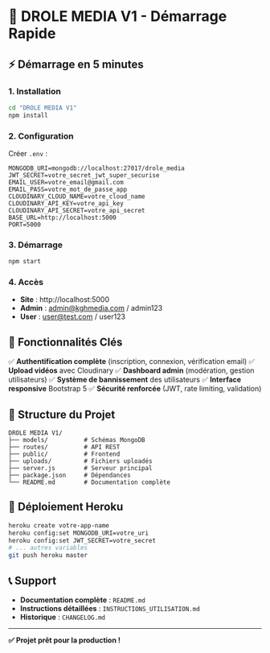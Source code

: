 # 🚀 DROLE MEDIA V1 - Démarrage Rapide

## ⚡ **Démarrage en 5 minutes**

### 1. **Installation**
```bash
cd "DROLE MEDIA V1"
npm install
```

### 2. **Configuration**
Créer `.env` :
```env
MONGODB_URI=mongodb://localhost:27017/drole_media
JWT_SECRET=votre_secret_jwt_super_securise
EMAIL_USER=votre_email@gmail.com
EMAIL_PASS=votre_mot_de_passe_app
CLOUDINARY_CLOUD_NAME=votre_cloud_name
CLOUDINARY_API_KEY=votre_api_key
CLOUDINARY_API_SECRET=votre_api_secret
BASE_URL=http://localhost:5000
PORT=5000
```

### 3. **Démarrage**
```bash
npm start
```

### 4. **Accès**
- **Site** : http://localhost:5000
- **Admin** : admin@kghmedia.com / admin123
- **User** : user@test.com / user123

## 🎯 **Fonctionnalités Clés**

✅ **Authentification complète** (inscription, connexion, vérification email)
✅ **Upload vidéos** avec Cloudinary
✅ **Dashboard admin** (modération, gestion utilisateurs)
✅ **Système de bannissement** des utilisateurs
✅ **Interface responsive** Bootstrap 5
✅ **Sécurité renforcée** (JWT, rate limiting, validation)

## 📁 **Structure du Projet**

```
DROLE MEDIA V1/
├── models/          # Schémas MongoDB
├── routes/          # API REST
├── public/          # Frontend
├── uploads/         # Fichiers uploadés
├── server.js        # Serveur principal
├── package.json     # Dépendances
└── README.md        # Documentation complète
```

## 🔧 **Déploiement Heroku**

```bash
heroku create votre-app-name
heroku config:set MONGODB_URI=votre_uri
heroku config:set JWT_SECRET=votre_secret
# ... autres variables
git push heroku master
```

## 📞 **Support**

- **Documentation complète** : `README.md`
- **Instructions détaillées** : `INSTRUCTIONS_UTILISATION.md`
- **Historique** : `CHANGELOG.md`

---

**✅ Projet prêt pour la production !**
